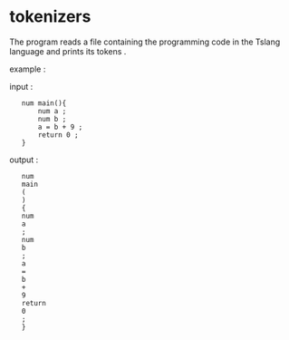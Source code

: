 # tokenizers

The program reads a file containing the programming code in the Tslang language and prints its tokens .

example :

   input :
   
       num main(){
           num a ;
           num b ;
           a = b + 9 ;
           return 0 ;
       }
    
   output :
       
       num
       main
       (
       )
       {
       num
       a
       ;
       num 
       b
       ;
       a
       =
       b
       +
       9
       return 
       0
       ;
       }
